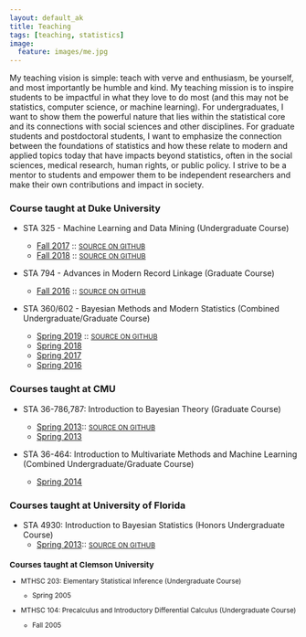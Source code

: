 ```yaml
---
layout: default_ak
title: Teaching
tags: [teaching, statistics]
image:
  feature: images/me.jpg
---
```


My teaching vision is simple: teach with verve and enthusiasm, be yourself, and most importantly be humble and kind. My teaching mission is to inspire students to be impactful in what they love to do most (and this may not be statistics, computer science, or machine learning). For undergraduates, I want to show them the powerful nature that lies within the statistical core and its connections with social sciences and other disciplines. For graduate students and postdoctoral students, I want to emphasize the connection between the foundations of statistics and how these relate to modern and applied topics today that have impacts beyond statistics, often in the social sciences, medical research, human rights, or public policy. I strive to be a mentor to students and empower them to be independent researchers and make their own contributions and impact in society.

### Course taught at Duke University 

* STA 325 - Machine Learning and Data Mining (Undergraduate Course)
    + [Fall 2017](https://github.com/resteorts/data-mine/blob/master/syllabus/syllabus-data-mine-17.pdf) :: <small>[SOURCE ON GITHUB](https://github.com/resteorts/data-mine)</small>
    + [Fall 2018](teach/datamine18.html) :: <small>[SOURCE ON GITHUB](https://github.com/resteorts/data-mine)</small>

* STA 794 - Advances in Modern Record Linkage (Graduate Course)
    + [Fall 2016](https://github.com/resteorts/data-mine/blob/master/syllabus17/syllabus-data-mine-17.pdf) :: <small>[SOURCE ON GITHUB](https://github.com/resteorts/recordLinkageSpecialTopics)</small>

* STA 360/602 - Bayesian Methods and Modern Statistics (Combined Undergraduate/Graduate Course)
     + [Spring 2019](teach/bayes18) :: <small>[SOURCE ON GITHUB](https://github.com/resteorts/modern-bayes)</small>
     + [Spring 2018](https://github.com/resteorts/modern-bayes/blob/master/syllabus/syllabus-sta602-spring18.pdf) 
     + [Spring 2017](https://github.com/resteorts/modern-bayes/blob/master/syllabus/syllabus-sta602-spring17.pdf) 
     + [Spring 2016](https://github.com/resteorts/modern-bayes/blob/master/syllabus/syllabus-sta602-spring16.pdf)

### Courses taught at CMU
    
    
* STA 36-786,787: Introduction to Bayesian Theory (Graduate Course)
    + [Spring 2013](https://github.com/resteorts/essential_bayes/blob/master/syllabus/syllabus_btheory.pdf):: <small>[SOURCE ON GITHUB](https://github.com/resteorts/essential_bayes)</small>
    + [Spring 2013](https://github.com/resteorts/essential_bayes/blob/master/syllabus/syllabus_btheory2.pdf)

* STA 36-464: Introduction to Multivariate Methods and Machine Learning (Combined Undergraduate/Graduate Course) 
    + [Spring 2014](https://github.com/resteorts/data-mine/blob/master/syllabus/syllabus_multivar.pdf) 

### Courses taught at University of Florida

+ STA 4930: Introduction to Bayesian Statistics (Honors Undergraduate Course)
    + [Spring 2013](https://github.com/resteorts/essential_bayes/blob/master/syllabus/syllabus_btheory.pdf):: <small>[SOURCE ON GITHUB](https://github.com/resteorts/baby_baby)

### Courses taught at Clemson University 

* MTHSC 203: Elementary Statistical Inference (Undergraduate Course)
    + Spring 2005 

* MTHSC 104: Precalculus and Introductory Differential Calculus (Undergraduate Course)
    + Fall 2005